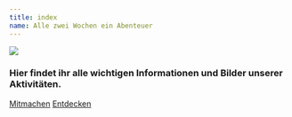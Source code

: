 ```yaml
---
title: index
name: Alle zwei Wochen ein Abenteuer
---
```


<div class="img-wrapper">
<img src="https://kadettenzuerich.ch/pictures/img_20180521_123457.jpg">
</div>

### Hier findet ihr alle wichtigen Informationen und Bilder unserer Aktivitäten.

<a class="primary button" href="/#Mitmachen">Mitmachen</a>
<a class="secondary button" href="#Ueber_Uns">Entdecken</a>
